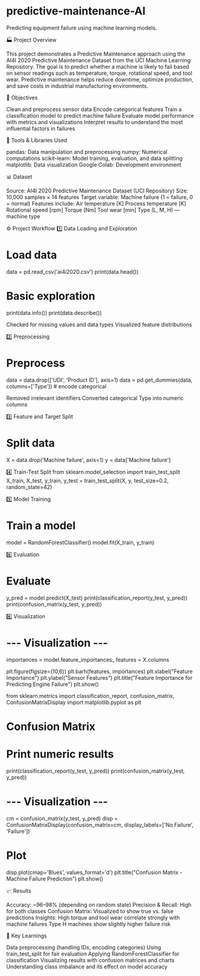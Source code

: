# predictive-maintenance-AI
Predicting equipment failure using machine learning models.

🏭 Project Overview

This project demonstrates a Predictive Maintenance approach using the AI4I 2020 Predictive Maintenance Dataset from the UCI Machine Learning Repository.
The goal is to predict whether a machine is likely to fail based on sensor readings such as temperature, torque, rotational speed, and tool wear.
Predictive maintenance helps reduce downtime, optimize production, and save costs in industrial manufacturing environments.

🎯 Objectives

Clean and preprocess sensor data
Encode categorical features
Train a classification model to predict machine failure
Evaluate model performance with metrics and visualizations
Interpret results to understand the most influential factors in failures

🧰 Tools & Libraries Used

pandas: Data manipulation and preprocessing
numpy: Numerical computations
scikit-learn:	Model training, evaluation, and data splitting
matplotlib:	Data visualization
Google Colab:	Development environment

📊 Dataset

Source: AI4I 2020 Predictive Maintenance Dataset (UCI Repository)
Size: 10,000 samples × 14 features
Target variable: Machine failure (1 = failure, 0 = normal)
Features include:
Air temperature [K]
Process temperature [K]
Rotational speed [rpm]
Torque [Nm]
Tool wear [min]
Type (L, M, H) — machine type

⚙️ Project Workflow
1️⃣ Data Loading and Exploration
# Load data
data = pd.read_csv('ai4i2020.csv')
print(data.head())

# Basic exploration
print(data.info())
print(data.describe())

Checked for missing values and data types
Visualized feature distributions

2️⃣ Preprocessing
# Preprocess
data = data.drop(['UDI', 'Product ID'], axis=1)
data = pd.get_dummies(data, columns=['Type'])  # encode categorical

Removed irrelevant identifiers
Converted categorical Type into numeric columns

3️⃣ Feature and Target Split
# Split data
X = data.drop('Machine failure', axis=1)
y = data['Machine failure']

4️⃣ Train-Test Split
from sklearn.model_selection import train_test_split
X_train, X_test, y_train, y_test = train_test_split(X, y, test_size=0.2, random_state=42)

5️⃣ Model Training
# Train a model
model = RandomForestClassifier()
model.fit(X_train, y_train)

6️⃣ Evaluation
# Evaluate
y_pred = model.predict(X_test)
print(classification_report(y_test, y_pred))
print(confusion_matrix(y_test, y_pred))

6️⃣ Visualization
# --- Visualization ---
importances = model.feature_importances_
features = X.columns

plt.figure(figsize=(10,6))
plt.barh(features, importances)
plt.xlabel("Feature Importance")
plt.ylabel("Sensor Features")
plt.title("Feature Importance for Predicting Engine Failure")
plt.show()

from sklearn.metrics import classification_report, confusion_matrix, ConfusionMatrixDisplay
import matplotlib.pyplot as plt

# Confusion Matrix
# Print numeric results
print(classification_report(y_test, y_pred))
print(confusion_matrix(y_test, y_pred))

# --- Visualization ---
cm = confusion_matrix(y_test, y_pred)
disp = ConfusionMatrixDisplay(confusion_matrix=cm, display_labels=['No Failure', 'Failure'])

# Plot
disp.plot(cmap='Blues', values_format='d')
plt.title("Confusion Matrix - Machine Failure Prediction")
plt.show()

📈 Results

Accuracy: ~96–98% (depending on random state)
Precision & Recall: High for both classes
Confusion Matrix:
Visualized to show true vs. false predictions
Insights:
High torque and tool wear correlate strongly with machine failures
Type H machines show slightly higher failure risk

🧠 Key Learnings

Data preprocessing (handling IDs, encoding categories)
Using train_test_split for fair evaluation
Applying RandomForestClassifier for classification
Visualizing results with confusion matrices and charts
Understanding class imbalance and its effect on model accuracy
